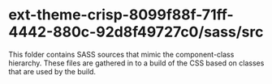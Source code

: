 # ext-theme-crisp-8099f88f-71ff-4442-880c-92d8f49727c0/sass/src

This folder contains SASS sources that mimic the component-class hierarchy. These files
are gathered in to a build of the CSS based on classes that are used by the build.
